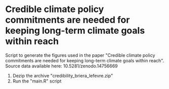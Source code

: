 # Credible climate policy commitments are needed for keeping long-term climate goals within reach

Script to generate the figures used in the paper "Credible climate policy commitments are needed for keeping long-term climate goals within reach". Source data available here: 10.5281/zenodo.14756669

1. Dezip the archive "credibility_briera_lefevre.zip"
2. Run the "main.R" script